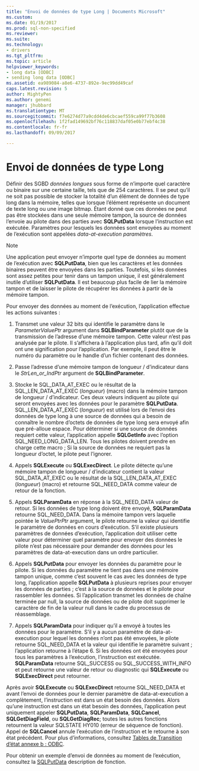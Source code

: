 ```yaml
---
title: "Envoi de données de type Long | Documents Microsoft"
ms.custom: 
ms.date: 01/19/2017
ms.prod: sql-non-specified
ms.reviewer: 
ms.suite: 
ms.technology:
- drivers
ms.tgt_pltfrm: 
ms.topic: article
helpviewer_keywords:
- long data [ODBC]
- sending long data [ODBC]
ms.assetid: ea989084-a8e6-4737-892e-9ec99dd49caf
caps.latest.revision: 5
author: MightyPen
ms.author: genemi
manager: jhubbard
ms.translationtype: MT
ms.sourcegitcommit: f7e6274d77a9cdd4de6cbcaef559ca99f77b3608
ms.openlocfilehash: 1f2fad149692bf76c118837daf05e0b77ebf4c38
ms.contentlocale: fr-fr
ms.lasthandoff: 09/09/2017

---
```

# <a name="sending-long-data"></a>Envoi de données de type Long
Définir des SGBD *données longues* sous forme de n’importe quel caractère ou binaire sur une certaine taille, tels que de 254 caractères. Il se peut qu’il ne soit pas possible de stocker la totalité d’un élément de données de type long dans la mémoire, telles que lorsque l’élément représente un document de texte long ou une image bitmap. Étant donné que ces données ne peut pas être stockées dans une seule mémoire tampon, la source de données l’envoie au pilote dans des parties avec **SQLPutData** lorsque l’instruction est exécutée. Paramètres pour lesquels les données sont envoyées au moment de l’exécution sont appelées *data-at-execution paramètres*.  
  
> [!NOTE]  
>  Une application peut envoyer n’importe quel type de données au moment de l’exécution avec **SQLPutData**, bien que les caractères et les données binaires peuvent être envoyées dans les parties. Toutefois, si les données sont assez petites pour tenir dans un tampon unique, il est généralement inutile d’utiliser **SQLPutData**. Il est beaucoup plus facile de lier la mémoire tampon et de laisser le pilote de récupérer les données à partir de la mémoire tampon.  
  
 Pour envoyer des données au moment de l’exécution, l’application effectue les actions suivantes :  
  
1.  Transmet une valeur 32 bits qui identifie le paramètre dans le *ParameterValuePtr* argument dans **SQLBindParameter** plutôt que de la transmission de l’adresse d’une mémoire tampon. Cette valeur n’est pas analysée par le pilote. Il s’affichera à l’application plus tard, afin qu’il doit ont une signification pour l’application. Par exemple, il peut être le numéro du paramètre ou le handle d’un fichier contenant des données.  
  
2.  Passe l’adresse d’une mémoire tampon de longueur / d’indicateur dans le *StrLen_or_IndPtr* argument de **SQLBindParameter**.  
  
3.  Stocke le SQL_DATA_AT_EXEC ou le résultat de la SQL_LEN_DATA_AT_EXEC (*longueur*) (macro) dans la mémoire tampon de longueur / d’indicateur. Ces deux valeurs indiquent au pilote qui seront envoyées avec les données pour le paramètre **SQLPutData**. SQL_LEN_DATA_AT_EXEC (*longueur*) est utilisé lors de l’envoi des données de type long à une source de données qui a besoin de connaître le nombre d’octets de données de type long sera envoyé afin que pré-alloue espace. Pour déterminer si une source de données requiert cette valeur, l’application appelle **SQLGetInfo** avec l’option SQL_NEED_LONG_DATA_LEN. Tous les pilotes doivent prendre en charge cette macro ; Si la source de données ne requiert pas la longueur d’octet, le pilote peut l’ignorer.  
  
4.  Appels **SQLExecute** ou **SQLExecDirect**. Le pilote détecte qu’une mémoire tampon de longueur / d’indicateur contient la valeur SQL_DATA_AT_EXEC ou le résultat de la SQL_LEN_DATA_AT_EXEC (*longueur*) (macro) et retourne SQL_NEED_DATA comme valeur de retour de la fonction.  
  
5.  Appels **SQLParamData** en réponse à la SQL_NEED_DATA valeur de retour. Si les données de type long doivent être envoyé, **SQLParamData** retourne SQL_NEED_DATA. Dans la mémoire tampon vers laquelle pointée le *ValuePtrPtr* argument, le pilote retourne la valeur qui identifie le paramètre de données en cours d’exécution. S’il existe plusieurs paramètres de données d’exécution, l’application doit utiliser cette valeur pour déterminer quel paramètre pour envoyer des données le pilote n’est pas nécessaire pour demander des données pour les paramètres de data-at-execution dans un ordre particulier.  
  
6.  Appels **SQLPutData** pour envoyer les données du paramètre pour le pilote. Si les données du paramètre ne tient pas dans une mémoire tampon unique, comme c’est souvent le cas avec les données de type long, l’application appelle **SQLPutData** à plusieurs reprises pour envoyer les données de parties ; c’est à la source de données et le pilote pour rassembler les données. Si l’application transmet les données de chaîne terminée par null, la source de données ou de pilote doit supprimer le caractère de fin de la valeur null dans le cadre du processus de réassemblage.  
  
7.  Appels **SQLParamData** pour indiquer qu’il a envoyé à toutes les données pour le paramètre. S’il y a aucun paramètre de data-at-execution pour lequel les données n’ont pas été envoyées, le pilote retourne SQL_NEED_DATA et la valeur qui identifie le paramètre suivant ; l’application retourne à l’étape 6. Si les données ont été envoyées pour tous les paramètres à l’exécution, l’instruction est exécutée. **SQLParamData** retourne SQL_SUCCESS ou SQL_SUCCESS_WITH_INFO et peut retourne une valeur de retour ou diagnostic qui **SQLExecute** ou **SQLExecDirect** peut retourner.  
  
 Après avoir **SQLExecute** ou **SQLExecDirect** retourne SQL_NEED_DATA et avant l’envoi de données pour le dernier paramètre de data-at-execution a complètement, l’instruction est dans un état besoin des données. Alors qu’une instruction est dans un état besoin des données, l’application peut uniquement appeler **SQLPutData**, **SQLParamData**, **SQLCancel**, **SQLGetDiagField**, ou **SQLGetDiagRec**; toutes les autres fonctions retournent la valeur SQLSTATE HY010 (erreur de séquence de fonction). Appel de **SQLCancel** annule l’exécution de l’instruction et le retourne à son état précédent. Pour plus d’informations, consultez [Tables de Transition d’état annexe b : ODBC](../../../odbc/reference/appendixes/appendix-b-odbc-state-transition-tables.md).  
  
 Pour obtenir un exemple d’envoi de données au moment de l’exécution, consultez la [SQLPutData](../../../odbc/reference/syntax/sqlputdata-function.md) description de fonction.
